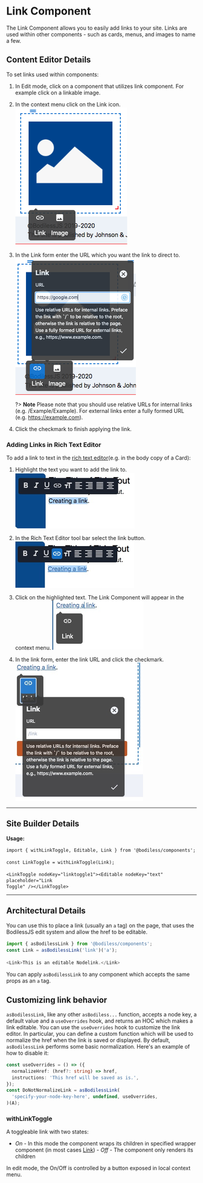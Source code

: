 # Link Component

The Link Component allows you to easily add links to your site. Links are
used within other components - such as cards, menus, and images to name a few.

## Content Editor Details

To set links used within components:

1. In Edit mode, click on a component that utilizes link component. For example click on a linkable image.
 
2. In the context menu click on the Link icon.
![](./assets/LinkIcon.jpg)

3. In the Link form enter the URL which you want the link to direct to.
![](./assets/LinkForm.jpg)

    ?> **Note**  Please note that you should use relative URLs for internal links (e.g.
    /Example/Example). For external links enter a fully formed URL (e.g.
    https://example.com).

4. Click the checkmark to finish applying the link. 

### Adding Links in Rich Text Editor

To add a link to text in the [rich text editor](../../../Components/RichText)(e.g. in the body copy of a Card):

1. Highlight the text you want to add the link to.
![](./assets/HighlightLinkText.jpg)

2. In the Rich Text Editor tool bar select the link button.
![](./assets/ClickLinkButton.jpg)

3. Click on the highlighted text. The Link Component will appear in the context
menu.
![](./assets/LinkButtonBefore.jpg)

4. In the link form, enter the link URL and click the checkmark.
![](./assets/LinkButtonAfter.jpg)

---

## Site Builder Details

**Usage:**

```
import { withLinkToggle, Editable, Link } from '@bodiless/components';

const LinkToggle = withLinkToggle(Link);

<LinkToggle nodeKey="linktoggle1"><Editable nodeKey="text" placeholder="Link
Toggle" /></LinkToggle>
```

---

## Architectural Details

You can use this to place a link (usually an `a` tag) on the page, that uses the
BodilessJS edit system and allow the href to be editable.

  ```js
  import { asBodilessLink } from '@bodiless/components';
  const Link = asBodilessLink('link')('a');

  <Link>This is an editable Nodelink.</Link> 
  ```

You can apply `asBodilessLink` to any component which accepts the same props as an `a`
tag.

## Customizing link behavior

`asBodilessLink`, like any other `asBodiless...` function, accepts a node key, a
default value and a `useOverrides` hook, and returns an HOC which makes a link
editable.  You can use the `useOverrides` hook to customize the link editor. In
particular, you can define a custom function which will be used to normalize
the href when the link is saved or displayed. By default, `asBodilessLink`
performs some basic normalization.  Here's an example of how to disable it:

```ts
const useOverrides = () => ({
  normalizeHref: (href?: string) => href,
  instructions: 'This href will be saved as is.',
});
const DoNotNormalizeLink = asBodilessLink(
  'specify-your-node-key-here', undefined, useOverrides,
)(A);
```

### withLinkToggle

A toggleable link with two states: 

- *On* - In this mode the component wraps its children in specified wrapper
component (in most cases [Link](#Link)) - *Off* - The component only renders its
children

In edit mode, the On/Off is controlled by a button exposed in local context
menu. 

